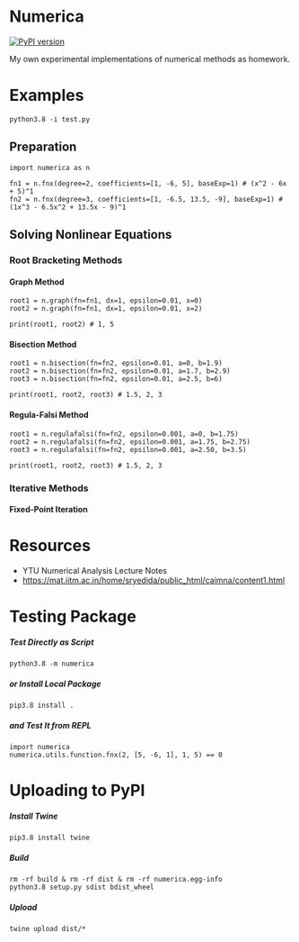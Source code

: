 # Numerica
[![PyPI version](https://badge.fury.io/py/numerica.svg)](https://badge.fury.io/py/numerica)

My own experimental implementations of numerical methods as homework.

# Examples
    python3.8 -i test.py

## Preparation
    import numerica as n

    fn1 = n.fnx(degree=2, coefficients=[1, -6, 5], baseExp=1) # (x^2 - 6x + 5)^1
    fn2 = n.fnx(degree=3, coefficients=[1, -6.5, 13.5, -9], baseExp=1) # (1x^3 - 6.5x^2 + 13.5x - 9)^1

## Solving Nonlinear Equations
### Root Bracketing Methods
#### Graph Method
    root1 = n.graph(fn=fn1, dx=1, epsilon=0.01, x=0)
    root2 = n.graph(fn=fn1, dx=1, epsilon=0.01, x=2)

    print(root1, root2) # 1, 5

#### Bisection Method
    root1 = n.bisection(fn=fn2, epsilon=0.01, a=0, b=1.9)
    root2 = n.bisection(fn=fn2, epsilon=0.01, a=1.7, b=2.9)
    root3 = n.bisection(fn=fn2, epsilon=0.01, a=2.5, b=6)

    print(root1, root2, root3) # 1.5, 2, 3

#### Regula-Falsi Method
    root1 = n.regulafalsi(fn=fn2, epsilon=0.001, a=0, b=1.75)
    root2 = n.regulafalsi(fn=fn2, epsilon=0.001, a=1.75, b=2.75)
    root3 = n.regulafalsi(fn=fn2, epsilon=0.001, a=2.50, b=3.5)

    print(root1, root2, root3) # 1.5, 2, 3

### Iterative Methods
#### Fixed-Point Iteration


# Resources
- YTU Numerical Analysis Lecture Notes
- https://mat.iitm.ac.in/home/sryedida/public_html/caimna/content1.html

# Testing Package
##### Test Directly as Script
    python3.8 -m numerica
##### or Install Local Package
    pip3.8 install .
##### and Test It from REPL
    import numerica
    numerica.utils.function.fnx(2, [5, -6, 1], 1, 5) == 0

# Uploading to PyPI
##### Install Twine
    pip3.8 install twine
##### Build
    rm -rf build & rm -rf dist & rm -rf numerica.egg-info
    python3.8 setup.py sdist bdist_wheel
##### Upload
    twine upload dist/*